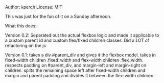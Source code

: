 Author: kperch
License: MIT

This was just for the fun of it on a Sunday afternoon. 

What this does:

Version 0.2:
Seperated out the actual flexbox logic and made it applicable to a custom parent id and custom flex/fixed children classes.
Did a LOT of refactoring on the js

Version 0.1:
takes a div #parent_div and gives it the flexbox model. takes in fixed-width children .fixed_width and flex-width children 
.flex_width. respects padding on #parent_div, and margin-left and margin-right on children. splits the remaining space left
after fixed-width children and margin and parent padding and divides it between the flex-width children.

